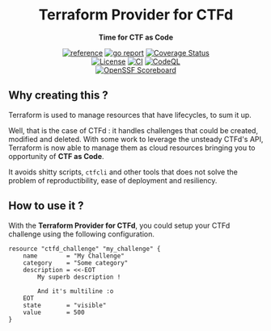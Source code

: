 <div align="center">
    <h1>Terraform Provider for CTFd</h1>
    <p><b>Time for CTF as Code</b><p>
    <a href="https://pkg.go.dev/github.com/pandatix/terraform-provider-ctfd"><img src="https://shields.io/badge/-reference-blue?logo=go&style=for-the-badge" alt="reference"></a>
	<a href="https://goreportcard.com/report/github.com/pandatix/terraform-provider-ctfd"><img src="https://goreportcard.com/badge/github.com/pandatix/terraform-provider-ctfd?style=for-the-badge" alt="go report"></a>
	<a href="https://coveralls.io/github/pandatix/terraform-provider-ctfd?branch=main"><img src="https://img.shields.io/coverallsCoverage/github/pandatix/terraform-provider-ctfd?style=for-the-badge" alt="Coverage Status"></a>
	<br>
	<a href=""><img src="https://img.shields.io/github/license/pandatix/terraform-provider-ctfd?style=for-the-badge" alt="License"></a>
	<a href="https://github.com/pandatix/terraform-provider-ctfd/actions?query=workflow%3Aci+"><img src="https://img.shields.io/github/actions/workflow/status/pandatix/terraform-provider-ctfd/ci.yaml?style=for-the-badge&label=CI" alt="CI"></a>
	<a href="https://github.com/pandatix/terraform-provider-ctfd/actions/workflows/codeql-analysis.yaml"><img src="https://img.shields.io/github/actions/workflow/status/pandatix/terraform-provider-ctfd/codeql-analysis.yaml?style=for-the-badge&label=CodeQL" alt="CodeQL"></a>
    <br>
    <a href="https://securityscorecards.dev/viewer/?uri=github.com/pandatix/terraform-provider-ctfd"><img src="https://img.shields.io/ossf-scorecard/github.com/pandatix/terraform-provider-ctfd?label=openssf%20scorecard&style=for-the-badge" alt="OpenSSF Scoreboard"></a>
</div>

## Why creating this ?

Terraform is used to manage resources that have lifecycles, to sum it up.

Well, that is the case of CTFd : it handles challenges that could be created, modified and deleted.
With some work to leverage the unsteady CTFd's API, Terraform is now able to manage them as cloud resources bringing you to opportunity of **CTF as Code**.

It avoids shitty scripts, `ctfcli` and other tools that does not solve the problem of reproductibility, ease of deployment and resiliency.

## How to use it ?

With the **Terraform Provider for CTFd**, you could setup your CTFd challenge using the following configuration.
```hcl
resource "ctfd_challenge" "my_challenge" {
    name        = "My Challenge"
    category    = "Some category"
    description = <<-EOT
        My superb description !

        And it's multiline :o
    EOT
    state       = "visible"
    value       = 500
}
```
